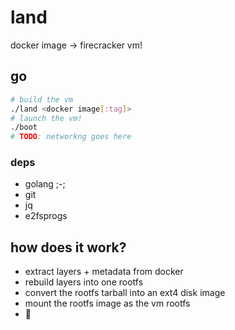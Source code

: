 # land

docker image -> firecracker vm!

## go

```bash
# build the vm
./land <docker image[:tag]>
# launch the vm!
./boot
# TODO: networkng goes here
```

### deps

- golang ;-;
- git
- jq
- e2fsprogs

## how does it work?

- extract layers + metadata from docker
- rebuild layers into one rootfs
- convert the rootfs tarball into an ext4 disk image
- mount the rootfs image as the vm rootfs
- :tada: